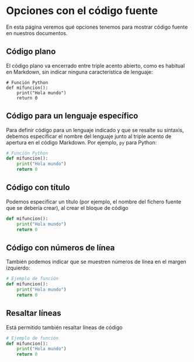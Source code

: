 # Opciones con el código fuente

En esta página veremos qué opciones tenemos para mostrar código fuente en nuestros documentos.

## Código plano

El código plano va encerrado entre triple acento abierto, como es habitual en Markdown, sin indicar ninguna característica de lenguaje:

```
# Función Python
def mifuncion():
    print("Hola mundo")
    return 0
```

## Código para un lenguaje específico

Para definir código para un lenguaje indicado y que se resalte su sintaxis, debemos especificar el nombre del lenguaje junto al triple acento de apertura en el código Markdown. Por ejemplo, `py` para Python:

``` py
# Función Python
def mifuncion():
    print("Hola mundo")
    return 0
```

## Código con título

Podemos especificar un título (por ejemplo, el nombre del fichero fuente que se debería crear), al crear el bloque de código

```py title="funciones.py"
def mifuncion():
    print("Hola mundo")
    return 0
```

## Código con números de línea

También podemos indicar que se muestren números de línea en el margen izquierdo:

```py linenums="1"
# Ejemplo de función
def mifuncion():
    print("Hola mundo")
    return 0
```

## Resaltar líneas

Está permitido también resaltar líneas de código

```py hl_lines="2 3" linenums="1"
# Ejemplo de función
def mifuncion():
    print("Hola mundo")
    return 0
```